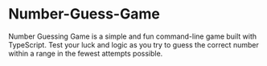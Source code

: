 # Number-Guess-Game
Number Guessing Game is a simple and fun command-line game built with TypeScript. Test your luck and logic as you try to guess the correct number within a range in the fewest attempts possible.
